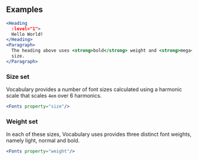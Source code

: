 ## Examples

```jsx { "props": { "className": "no-i18n" } }
<Heading
  :level="1">
  Hello World!
</Heading>
<Paragraph>
  The heading above uses <strong>bold</strong> weight and <strong>mega</strong>
  size.
</Paragraph>
```

### Size set

Vocabulary provides a number of font sizes calculated using a harmonic scale 
that scales `4em` over 6 harmonics.

```jsx
<Fonts property="size"/>
```

### Weight set

In each of these sizes, Vocabulary uses provides three distinct font weights, 
namely light, normal and bold.

```jsx
<Fonts property="weight"/>
```
